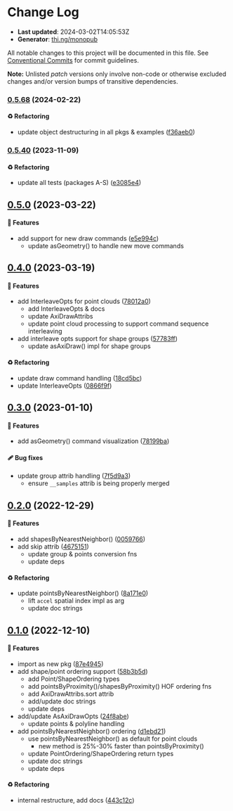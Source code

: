 # Change Log

- **Last updated**: 2024-03-02T14:05:53Z
- **Generator**: [thi.ng/monopub](https://thi.ng/monopub)

All notable changes to this project will be documented in this file.
See [Conventional Commits](https://conventionalcommits.org/) for commit guidelines.

**Note:** Unlisted _patch_ versions only involve non-code or otherwise excluded changes
and/or version bumps of transitive dependencies.

### [0.5.68](https://github.com/thi-ng/umbrella/tree/@thi.ng/geom-axidraw@0.5.68) (2024-02-22)

#### ♻️ Refactoring

- update object destructuring in all pkgs & examples ([f36aeb0](https://github.com/thi-ng/umbrella/commit/f36aeb0))

### [0.5.40](https://github.com/thi-ng/umbrella/tree/@thi.ng/geom-axidraw@0.5.40) (2023-11-09)

#### ♻️ Refactoring

- update all tests (packages A-S) ([e3085e4](https://github.com/thi-ng/umbrella/commit/e3085e4))

## [0.5.0](https://github.com/thi-ng/umbrella/tree/@thi.ng/geom-axidraw@0.5.0) (2023-03-22)

#### 🚀 Features

- add support for new draw commands ([e5e994c](https://github.com/thi-ng/umbrella/commit/e5e994c))
  - update asGeometry() to handle new move commands

## [0.4.0](https://github.com/thi-ng/umbrella/tree/@thi.ng/geom-axidraw@0.4.0) (2023-03-19)

#### 🚀 Features

- add InterleaveOpts for point clouds ([78012a0](https://github.com/thi-ng/umbrella/commit/78012a0))
  - add InterleaveOpts & docs
  - update AxiDrawAttribs
  - update point cloud processing to support command sequence interleaving
- add interleave opts support for shape groups ([57783ff](https://github.com/thi-ng/umbrella/commit/57783ff))
  - update asAxiDraw() impl for shape groups

#### ♻️ Refactoring

- update draw command handling ([18cd5bc](https://github.com/thi-ng/umbrella/commit/18cd5bc))
- update InterleaveOpts ([0866f9f](https://github.com/thi-ng/umbrella/commit/0866f9f))

## [0.3.0](https://github.com/thi-ng/umbrella/tree/@thi.ng/geom-axidraw@0.3.0) (2023-01-10)

#### 🚀 Features

- add asGeometry() command visualization ([78199ba](https://github.com/thi-ng/umbrella/commit/78199ba))

#### 🩹 Bug fixes

- update group attrib handling ([7f5d9a3](https://github.com/thi-ng/umbrella/commit/7f5d9a3))
  - ensure `__samples` attrib is being properly merged

## [0.2.0](https://github.com/thi-ng/umbrella/tree/@thi.ng/geom-axidraw@0.2.0) (2022-12-29)

#### 🚀 Features

- add shapesByNearestNeighbor() ([0059766](https://github.com/thi-ng/umbrella/commit/0059766))
- add skip attrib ([4675151](https://github.com/thi-ng/umbrella/commit/4675151))
  - update group & points conversion fns
  - update deps

#### ♻️ Refactoring

- update pointsByNearestNeighbor() ([8a171e0](https://github.com/thi-ng/umbrella/commit/8a171e0))
  - lift `accel` spatial index impl as arg
  - update doc strings

## [0.1.0](https://github.com/thi-ng/umbrella/tree/@thi.ng/geom-axidraw@0.1.0) (2022-12-10)

#### 🚀 Features

- import as new pkg ([87e4945](https://github.com/thi-ng/umbrella/commit/87e4945))
- add shape/point ordering support ([58b3b5d](https://github.com/thi-ng/umbrella/commit/58b3b5d))
  - add Point/ShapeOrdering types
  - add pointsByProximity()/shapesByProximity() HOF ordering fns
  - add AxiDrawAttribs.sort attrib
  - add/update doc strings
  - update deps
- add/update AsAxiDrawOpts ([24f8abe](https://github.com/thi-ng/umbrella/commit/24f8abe))
  - update points & polyline handling
- add pointsByNearestNeighbor() ordering ([d1ebd21](https://github.com/thi-ng/umbrella/commit/d1ebd21))
  - use pointsByNearestNeighbor() as default for point clouds
    - new method is 25%-30% faster than pointsByProximity()
  - update PointOrdering/ShapeOrdering return types
  - update doc strings
  - update deps

#### ♻️ Refactoring

- internal restructure, add docs ([443c12c](https://github.com/thi-ng/umbrella/commit/443c12c))
